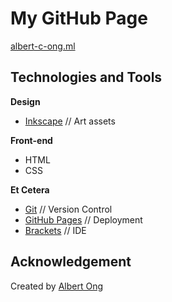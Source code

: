 # My GitHub Page
[albert-c-ong.ml](https://albert-c-ong.ml/)

## Technologies and Tools
**Design**
* [Inkscape](https://inkscape.org/) // Art assets

**Front-end**
* HTML
* CSS

**Et Cetera**
* [Git](https://git-scm.com) // Version Control
* [GitHub Pages](https://pages.github.com/) // Deployment
* [Brackets](http://brackets.io/) // IDE

## Acknowledgement
Created by [Albert Ong](https://github.com/Albert-C-Ong)
